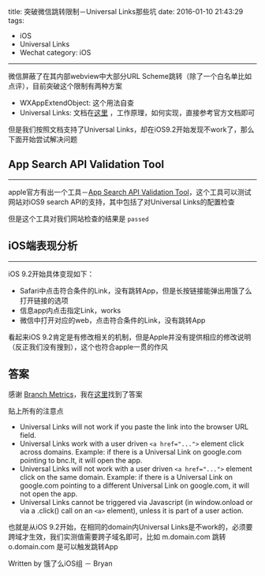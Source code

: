 title: 突破微信跳转限制－Universal Links那些坑
date: 2016-01-10 21:43:29
tags:
- iOS
- Universal Links
- Wechat
category: iOS


---

微信屏蔽了在其内部webview中大部分URL Scheme跳转（除了一个白名单比如点评），目前突破这个限制有两种方案

- WXAppExtendObject: 这个用法自查
- Universal Links: 文档在[这里](https://developer.apple.com/library/ios/documentation/General/Conceptual/AppSearch/UniversalLinks.html) ，工作原理，如何实现，直接参考官方文档即可

但是我们按照文档支持了Universal Links，却在iOS9.2开始发现不work了，那么下面开始尝试解决问题

## App Search API Validation Tool
---

apple官方有出一个工具－[App Search API Validation Tool](https://search.developer.apple.com/appsearch-validation-tool/)，这个工具可以测试网站对iOS9 search API的支持，其中包括了对Universal Links的配置检查

但是这个工具对我们网站检查的结果是 `passed`

## iOS端表现分析
---

iOS 9.2开始具体变现如下：

- Safari中点击符合条件的Link，没有跳转App，但是长按链接能弹出用饿了么打开链接的选项
- 信息app内点击指定Link，works
- 微信中打开对应的web，点击符合条件的Link，没有跳转App

看起来iOS 9.2肯定是有修改相关的机制，但是Apple并没有提供相应的修改说明（反正我们没有搜到），这个也符合apple一贯的作风

## 答案

感谢 [Branch Metrics](https://dev.branch.io)，我在[这里](https://dev.branch.io/recipes/branch_universal_links/ios/#which-appsbrowsers-support-universal-links)找到了答案

贴上所有的注意点

* Universal Links will not work if you paste the link into the browser URL field.
* Universal Links work with a user driven `<a href="...">` element click across domains. Example: if there is a Universal Link on google.com pointing to bnc.lt, it will open the app.
* Universal Links will not work with a user driven `<a href="...">` element click on the same domain. Example: if there is a Universal Link on google.com pointing to a different Universal Link on google.com, it will not open the app.
* Universal Links cannot be triggered via Javascript (in window.onload or via a .click() call on an `<a>` element), unless it is part of a user action.

也就是从iOS 9.2开始，在相同的domain内Universal Links是不work的，必须要跨域才生效，我们实测值需要跨子域名即可，比如 m.domain.com 跳转 o.domain.com 是可以触发跳转App


Written by 饿了么iOS组 － Bryan


